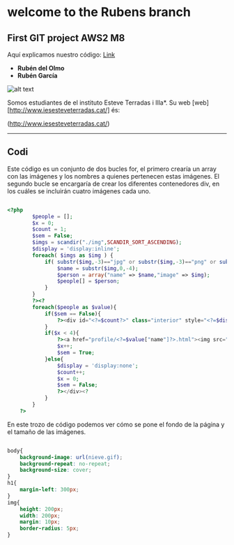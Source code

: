 # welcome to the Rubens branch

## First GIT project AWS2 M8

Aquí explicamos nuestro código: [Link](#codi)

* **Rubén del Olmo**
* **Rubén García**


![alt text][logo]

[logo]: https://pbs.twimg.com/profile_images/478903857653620737/aNqCiRN7_400x400.jpeg "Logo del Esteve Terrades"



 Somos estudiantes de el instituto Esteve Terradas i Illa*. 
Su web [web][http://www.iesesteveterradas.cat/] és:

(http://www.iesesteveterradas.cat/)

*** 

## Codi

Este código es un conjunto de dos bucles for, el primero crearía un array con las imágenes y los nombres a quienes pertenecen estas imágenes. El segundo bucle se encargaría de crear los diferentes contenedores div, en los cuáles se incluirán cuatro imágenes cada uno.

```php 

<?php 
		$people = [];
		$x = 0;
		$count = 1;
		$sem = False;
		$imgs = scandir("./img",SCANDIR_SORT_ASCENDING);
		$display = 'display:inline';
		foreach( $imgs as $img ) {	
			if( substr($img,-3)=="jpg" or substr($img,-3)=="png" or substr($img,-4)=="jpeg") {
				$name = substr($img,0,-4);
				$person = array("name" => $name,"image" => $img);
				$people[] = $person;
			}
		}
		?><?
		foreach($people as $value){
			if($sem == False){
				?><div id="<?=$count?>" class="interior" style="<?=$display?>";><?
			}
			if($x < 4){
				?><a href="profile/<?=$value["name"]?>.html"><img src="img/<?=$value["image"]?>" height="300" width="200" alt=""></a><?
				$x++;
				$sem = True;
			}else{
				$display = 'display:none';
				$count++;
				$x = 0;
				$sem = False;
				?></div><?
			}
		}
	?>


```

En este trozo de código podemos ver cómo se pone el fondo de la página y el tamaño de las imágenes.

```css

body{
    background-image: url(nieve.gif);
    background-repeat: no-repeat;
    background-size: cover;
}
h1{
    margin-left: 300px;
}
img{
    height: 200px;
    width: 200px;
    margin: 10px;
    border-radius: 5px;
}

```
